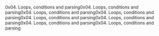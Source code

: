 0x04. Loops, conditions and parsing0x04. Loops, conditions and parsing0x04. Loops, conditions and parsing0x04. Loops, conditions and parsing0x04. Loops, conditions and parsing0x04. Loops, conditions and parsing0x04. Loops, conditions and parsing0x04. Loops, conditions and parsing
